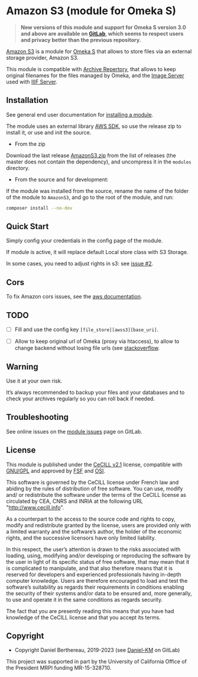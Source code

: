Amazon S3 (module for Omeka S)
==============================


> __New versions of this module and support for Omeka S version 3.0 and above
> are available on [GitLab], which seems to respect users and privacy better
> than the previous repository.__


[Amazon S3] is a module for [Omeka S] that allows to store files via an external
storage provider, Amazon S3.

This module is compatible with [Archive Repertory], that allows to keep original
filenames for the files managed by Omeka, and the [Image Server] used with [IIIF Server].


Installation
------------

See general end user documentation for [installing a module].

The module uses an external library [AWS SDK], so use the release zip to
install it, or use and init the source.

* From the zip

Download the last release [AmazonS3.zip] from the list of releases (the master
does not contain the dependency), and uncompress it in the `modules` directory.

* From the source and for development:

If the module was installed from the source, rename the name of the folder of
the module to `AmazonS3`, and go to the root of the module, and run:

```sh
composer install --no-dev
```


Quick Start
-----------

Simply config your credentials in the config page of the module.

If module is active, it will replace default Local store class with S3 Storage.

In some cases, you need to adjust rights in s3: see [issue #2](https://gitlab.com/Daniel-KM/Omeka-S-module-AmazonS3/-/issues/2).


Cors
----

To fix Amazon cors issues, see the [aws documentation].


TODO
----

- [ ] Fill and use the config key `[file_store][awss3][base_uri]`.
- [ ] Allow to keep original url of Omeka (proxy via htaccess), to allow to
  change backend without losing file urls (see [stackoverflow].


Warning
-------

Use it at your own risk.

It’s always recommended to backup your files and your databases and to check
your archives regularly so you can roll back if needed.


Troubleshooting
---------------

See online issues on the [module issues] page on GitLab.


License
-------

This module is published under the [CeCILL v2.1] license, compatible with
[GNU/GPL] and approved by [FSF] and [OSI].

This software is governed by the CeCILL license under French law and abiding by
the rules of distribution of free software. You can use, modify and/ or
redistribute the software under the terms of the CeCILL license as circulated by
CEA, CNRS and INRIA at the following URL "http://www.cecill.info".

As a counterpart to the access to the source code and rights to copy, modify and
redistribute granted by the license, users are provided only with a limited
warranty and the software’s author, the holder of the economic rights, and the
successive licensors have only limited liability.

In this respect, the user’s attention is drawn to the risks associated with
loading, using, modifying and/or developing or reproducing the software by the
user in light of its specific status of free software, that may mean that it is
complicated to manipulate, and that also therefore means that it is reserved for
developers and experienced professionals having in-depth computer knowledge.
Users are therefore encouraged to load and test the software’s suitability as
regards their requirements in conditions enabling the security of their systems
and/or data to be ensured and, more generally, to use and operate it in the same
conditions as regards security.

The fact that you are presently reading this means that you have had knowledge
of the CeCILL license and that you accept its terms.


Copyright
---------

* Copyright Daniel Berthereau, 2019-2023 (see [Daniel-KM] on GitLab)

This project was supported in part by the University of California Office of the
President MRPI funding MR-15-328710.


[Amazon S3]: https://gitlab.com/Daniel-KM/Omeka-S-module-AmazonS3
[Omeka S]: https://omeka.org/s
[GitLab]: https://gitlab.com/Daniel-KM
[Image Server]: https://gitlab.com/Daniel-KM/Omeka-S-module-ImageServer
[IIIF Server]: https://gitlab.com/Daniel-KM/Omeka-S-module-IiifServer
[AWS SDK]: https://aws.amazon.com/sdk-for-php/
[Archive Repertory]: https://gitlab.com/Daniel-KM/Omeka-S-module-ArchiveRepertory
[AmazonS3.zip]: https://gitlab.com/Daniel-KM/Omeka-S-module-AmazonS3/-/releases
[Installing a module]: https://omeka.org/s/docs/user-manual/modules/#installing-modules
[aws documentation]: https://docs.aws.amazon.com/AmazonS3/latest/dev/cors.html
[stackoverflow]: https://stackoverflow.com/questions/14095818/amazon-s3-and-htaccess#answer-14095923
[module issues]: https://gitlab.com/Daniel-KM/Omeka-S-module-AmazonS3/-/issues
[CeCILL v2.1]: https://www.cecill.info/licences/Licence_CeCILL_V2.1-en.html
[GNU/GPL]: https://www.gnu.org/licenses/gpl-3.0.html
[FSF]: https://www.fsf.org
[OSI]: http://opensource.org
[MIT]: https://gitlab.com/sandywalker/webui-popover/blob/master/LICENSE.txt
[Daniel-KM]: https://gitlab.com/Daniel-KM "Daniel Berthereau"
